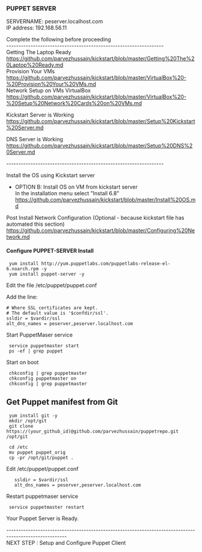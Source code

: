 ### PUPPET SERVER

SERVERNAME:    peserver.localhost.com <br>
IP address:    192.168.56.11


Complete the following before proceeding <br>
----------------------------------------------------------------- <br>
Getting The Laptop Ready <br>
https://github.com/parvezhussain/kickstart/blob/master/Getting%20The%20Laptop%20Ready.md <br>
Provision Your VMs <br>
https://github.com/parvezhussain/kickstart/blob/master/VirtualBox%20-%20Provision%20Your%20VMs.md <br> 
Network Setup on VMs VirtualBox <br>
https://github.com/parvezhussain/kickstart/blob/master/VirtualBox%20-%20Setup%20Network%20Cards%20on%20VMs.md <br>

Kickstart Server is Working <br>
https://github.com/parvezhussain/kickstart/blob/master/Setup%20Kickstart%20Server.md

DNS Server is Working <br>
https://github.com/parvezhussain/kickstart/blob/master/Setup%20DNS%20Server.md <br>

----------------------------------------------------------------- <br>

Install the OS using Kickstart server <br>
- OPTION B: Install OS on VM from kickstart server  <br>
In the installation menu select "Install 6.8" <br>
https://github.com/parvezhussain/kickstart/blob/master/Install%20OS.md <br>

Post Install Network Configuration (Optional - because kickstart file has automated this section) <br>
https://github.com/parvezhussain/kickstart/blob/master/Configuring%20Network.md <br>


#### Configure PUPPET-SERVER Install

     yum install http://yum.puppetlabs.com/puppetlabs-release-el-6.noarch.rpm -y
     yum install puppet-server -y

Edit the file /etc/puppet/puppet.conf

Add the line:

    # Where SSL certificates are kept.
    # The default value is '$confdir/ssl'.
    ssldir = $vardir/ssl
    alt_dns_names = peserver,peserver.localhost.com

Start PuppetMaser service

     service puppetmaster start
     ps -ef | grep puppet

Start on boot

     chkconfig | grep puppetmaster
     chkconfig puppetmaster on
     chkconfig | grep puppetmaster

## Get Puppet manifest from Git

     yum install git -y
     mkdir /opt/git
     git clone https://(your_github_id)@github.com/parvezhussain/puppetrepo.git /opt/git

     cd /etc
     mv puppet puppet_orig
     cp -pr /opt/git/puppet .

Edit /etc/puppet/puppet.conf
        
       ssldir = $vardir/ssl
       alt_dns_names = peserver,peserver.localhost.com

Restart puppetmaser service

     service puppetmaster restart

Your Puppet Server is Ready. <br>

------------------------------------------------------------------------------------------------------- <br>
NEXT STEP : Setup and Configure Puppet Client

<br>
